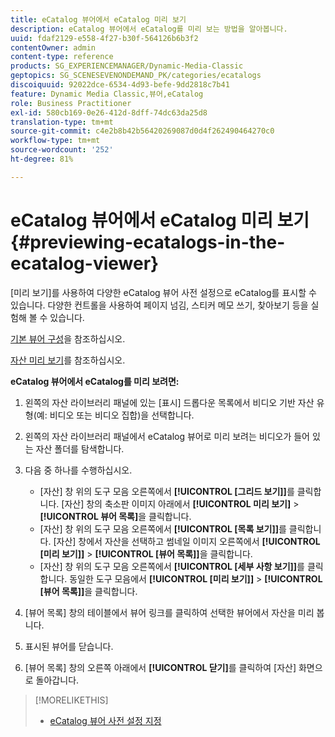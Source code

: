 ```yaml
---
title: eCatalog 뷰어에서 eCatalog 미리 보기
description: eCatalog 뷰어에서 eCatalog를 미리 보는 방법을 알아봅니다.
uuid: fdaf2129-e558-4f27-b30f-564126b6b3f2
contentOwner: admin
content-type: reference
products: SG_EXPERIENCEMANAGER/Dynamic-Media-Classic
geptopics: SG_SCENESEVENONDEMAND_PK/categories/ecatalogs
discoiquuid: 92022dce-6534-4d93-befe-9dd2818c7b41
feature: Dynamic Media Classic,뷰어,eCatalog
role: Business Practitioner
exl-id: 580cb169-0e26-412d-8dff-74dc63da25d8
translation-type: tm+mt
source-git-commit: c4e2b8b42b56420269087d0d4f262490464270c0
workflow-type: tm+mt
source-wordcount: '252'
ht-degree: 81%

---
```


# eCatalog 뷰어에서 eCatalog 미리 보기{#previewing-ecatalogs-in-the-ecatalog-viewer}

[미리 보기]를 사용하여 다양한 eCatalog 뷰어 사전 설정으로 eCatalog를 표시할 수 있습니다. 다양한 컨트롤을 사용하여 페이지 넘김, 스티커 메모 쓰기, 찾아보기 등을 실험해 볼 수 있습니다.

[기본 뷰어 구성](application-setup.md#configuring_default_viewers)을 참조하십시오.

[자산 미리 보기](previewing-asset.md#previewing_an_asset)를 참조하십시오.

**eCatalog 뷰어에서 eCatalog를 미리 보려면:**

1. 왼쪽의 자산 라이브러리 패널에 있는 [표시] 드롭다운 목록에서 비디오 기반 자산 유형(예: 비디오 또는 비디오 집합)을 선택합니다.
1. 왼쪽의 자산 라이브러리 패널에서 eCatalog 뷰어로 미리 보려는 비디오가 들어 있는 자산 폴더를 탐색합니다.
1. 다음 중 하나를 수행하십시오.

   * [자산] 창 위의 도구 모음 오른쪽에서 **[!UICONTROL [그리드 보기]]**&#x200B;를 클릭합니다. [자산] 창의 축소판 이미지 아래에서 **[!UICONTROL 미리 보기]** > **[!UICONTROL 뷰어 목록]**&#x200B;을 클릭합니다.
   * [자산] 창 위의 도구 모음 오른쪽에서 **[!UICONTROL [목록 보기]]**&#x200B;를 클릭합니다. [자산] 창에서 자산을 선택하고 썸네일 이미지 오른쪽에서 **[!UICONTROL [미리 보기]]** > **[!UICONTROL [뷰어 목록]]**&#x200B;을 클릭합니다.
   * [자산] 창 위의 도구 모음 오른쪽에서 **[!UICONTROL [세부 사항 보기]]**&#x200B;를 클릭합니다. 동일한 도구 모음에서 **[!UICONTROL [미리 보기]]** > **[!UICONTROL [뷰어 목록]]**&#x200B;을 클릭합니다.

1. [뷰어 목록] 창의 테이블에서 뷰어 링크를 클릭하여 선택한 뷰어에서 자산을 미리 봅니다.
1. 표시된 뷰어를 닫습니다.
1. [뷰어 목록] 창의 오른쪽 아래에서 **[!UICONTROL 닫기]**&#x200B;를 클릭하여 [자산] 화면으로 돌아갑니다.

>[!MORELIKETHIS]
>
>* [eCatalog 뷰어 사전 설정 지정](setting-ecatalog-viewer-presets.md#setting_up_ecatalog_viewer_presets)

